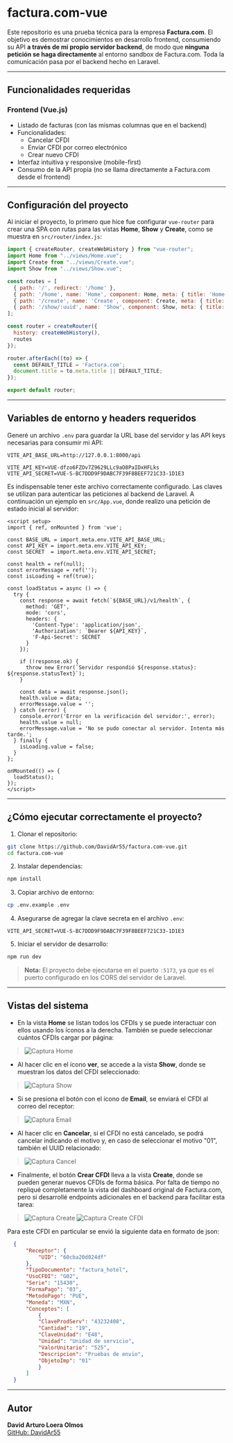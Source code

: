 # factura.com-vue

Este repositorio es una prueba técnica para la empresa **Factura.com**. El objetivo es demostrar conocimientos en desarrollo frontend, consumiendo su API **a través de mi propio servidor backend**, de modo que **ninguna petición se haga directamente** al entorno sandbox de Factura.com. Toda la comunicación pasa por el backend hecho en Laravel.

---

## Funcionalidades requeridas

### Frontend (Vue.js)

- Listado de facturas (con las mismas columnas que en el backend)
- Funcionalidades:
  - Cancelar CFDI
  - Enviar CFDI por correo electrónico
  - Crear nuevo CFDI
- Interfaz intuitiva y responsive (mobile-first)
- Consumo de la API propia (no se llama directamente a Factura.com desde el frontend)

---

## Configuración del proyecto

Al iniciar el proyecto, lo primero que hice fue configurar `vue-router` para crear una SPA con rutas para las vistas **Home**, **Show** y **Create**, como se muestra en `src/router/index.js`:

```js
import { createRouter, createWebHistory } from "vue-router";
import Home from "../views/Home.vue";
import Create from "../views/Create.vue";
import Show from "../views/Show.vue";

const routes = [
  { path: '/', redirect: '/home' },
  { path: '/home', name: 'Home', component: Home, meta: { title: 'Home - Factura.com' } },
  { path: '/create', name: 'Create', component: Create, meta: { title: 'Create - Factura.com' } },
  { path: '/show/:uuid', name: 'Show', component: Show, meta: { title: 'Show - Factura.com' } }
];

const router = createRouter({
  history: createWebHistory(),
  routes
});

router.afterEach((to) => {
  const DEFAULT_TITLE = 'Factura.com';
  document.title = to.meta.title || DEFAULT_TITLE;
});

export default router;
```

---

## Variables de entorno y headers requeridos

Generé un archivo `.env` para guardar la URL base del servidor y las API keys necesarias para consumir mi API:

```env
VITE_API_BASE_URL=http://127.0.0.1:8000/api

VITE_API_KEY=VUE-dfzo6FZOv7Z9629LLc9aO8PaIDxHFLks
VITE_API_SECRET=VUE-S-BC7DDD9F9DABC7F39F8BEEF721C33-1D1E3
```

Es indispensable tener este archivo correctamente configurado. Las claves se utilizan para autenticar las peticiones al backend de Laravel. A continuación un ejemplo en `src/App.vue`, donde realizo una petición de estado inicial al servidor:

```vue
<script setup>
import { ref, onMounted } from 'vue';

const BASE_URL = import.meta.env.VITE_API_BASE_URL;
const API_KEY = import.meta.env.VITE_API_KEY;
const SECRET  = import.meta.env.VITE_API_SECRET;

const health = ref(null);
const errorMessage = ref('');
const isLoading = ref(true);

const loadStatus = async () => {
  try {
    const response = await fetch(`${BASE_URL}/v1/health`, {
      method: 'GET',
      mode: 'cors',
      headers: {
        'Content-Type': 'application/json',
        'Authorization': `Bearer ${API_KEY}`,
        'F-Api-Secret': SECRET
      }
    });

    if (!response.ok) {
      throw new Error(`Servidor respondió ${response.status}: ${response.statusText}`);
    }

    const data = await response.json();
    health.value = data;
    errorMessage.value = '';
  } catch (error) {
    console.error('Error en la verificación del servidor:', error);
    health.value = null;
    errorMessage.value = 'No se pudo conectar al servidor. Intenta más tarde.';
  } finally {
    isLoading.value = false;
  }
};

onMounted(() => {
  loadStatus();
});
</script>
```

---

## ¿Cómo ejecutar correctamente el proyecto?

1. Clonar el repositorio:

```bash
git clone https://github.com/DavidAr55/factura.com-vue.git
cd factura.com-vue
```

2. Instalar dependencias:

```bash
npm install
```

3. Copiar archivo de entorno:

```bash
cp .env.example .env
```

4. Asegurarse de agregar la clave secreta en el archivo `.env`:

```env
VITE_API_SECRET=VUE-S-BC7DDD9F9DABC7F39F8BEEF721C33-1D1E3
```

5. Iniciar el servidor de desarrollo:

```bash
npm run dev
```

> **Nota:** El proyecto debe ejecutarse en el puerto `:5173`, ya que es el puerto configurado en los CORS del servidor de Laravel.

---

## Vistas del sistema

- En la vista **Home** se listan todos los CFDIs y se puede interactuar con ellos usando los íconos a la derecha. También se puede seleccionar cuántos CFDIs cargar por página:

> ![Captura Home](https://github.com/DavidAr55/factura.com-vue/blob/main/src/assets/Captura%20Home.png?raw=true)

- Al hacer clic en el ícono **ver**, se accede a la vista **Show**, donde se muestran los datos del CFDI seleccionado:

> ![Captura Show](https://github.com/DavidAr55/factura.com-vue/blob/main/src/assets/Captura%20Show.png?raw=true)

- Si se presiona el botón con el ícono de **Email**, se enviará el CFDI al correo del receptor:

> ![Captura Email](https://github.com/DavidAr55/factura.com-vue/blob/main/src/assets/Captura%20Email.png?raw=true)

- Al hacer clic en **Cancelar**, si el CFDI no está cancelado, se podrá cancelar indicando el motivo y, en caso de seleccionar el motivo "01", también el UUID relacionado:

> ![Captura Cancel](https://github.com/DavidAr55/factura.com-vue/blob/main/src/assets/Captura%20Cancel.png?raw=true)

- Finalmente, el botón **Crear CFDI** lleva a la vista **Create**, donde se pueden generar nuevos CFDIs de forma básica. Por falta de tiempo no repliqué completamente la vista del dashboard original de Factura.com, pero sí desarrollé endpoints adicionales en el backend para facilitar esta tarea:

> ![Captura Create](https://github.com/DavidAr55/factura.com-vue/blob/main/src/assets/Captura%20Create.png?raw=true)
> ![Captura Create CFDI](https://github.com/DavidAr55/factura.com-vue/blob/main/src/assets/Captura%20Create%20CFDI.png?raw=true)

  Para este CFDI en particular se envió la siguiente data en formato de json:
  ```json
    {
        "Receptor": {
            "UID": "60cba20d024df"
        },
        "TipoDocumento": "factura_hotel",
        "UsoCFDI": "G02",
        "Serie": "15430",
        "FormaPago": "03",
        "MetodoPago": "PUE",
        "Moneda": "MXN",
        "Conceptos": [
            {
            "ClaveProdServ": "43232408",
            "Cantidad": "19",
            "ClaveUnidad": "E48",
            "Unidad": "Unidad de servicio",
            "ValorUnitario": "525",
            "Descripcion": "Pruebas de envio",
            "ObjetoImp": "01"
            }
        ]
    }
  ```

---

## Autor

**David Arturo Loera Olmos**  
[GitHub: DavidAr55](https://github.com/DavidAr55)